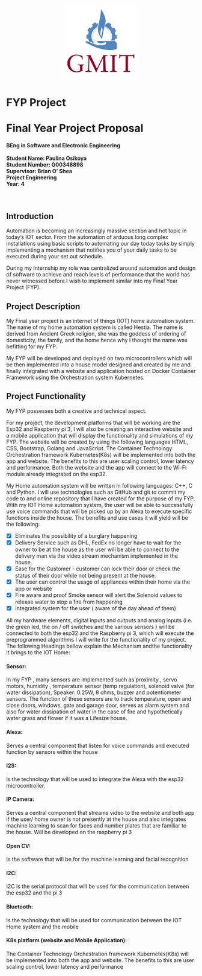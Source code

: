 <p align="center">
  <img width="200" height="200" src="/gmit.png/">
</p>

<h1 align="left" ><b>FYP Project</b><br><br>Final Year Project Proposal<br></h1>
<h4 align="left">BEng in Software and Electronic Engineering<br><br>
Student Name: Paulina Osikoya<br>
Student Number: G00348898<br>
Supervisor: Brian O’ Shea<br>
Project Engineering<br>
Year: 4<br>
</h4>

<p>&nbsp;</p>

<h2 align="left"><b>Introduction</b></h2>
<p align="left">Automation is becoming an increasingly massive section and hot topic in today’s IOT sector. From the automation of arduous long complex installations using basic scripts to automating our day today tasks by simply implementing a mechanism that notifies you of your daily tasks to be executed during your set out schedule.</p>
<p align="left">During my Internship my role was centralized around automation and design of software to achieve and reach levels of performance that the world has never witnessed before.I wish to implement similar into my Final Year Project (FYP).</p>

<h2 align="left"><b>Project Description</b></h2>
<p align="left">My Final year project is an internet of things (IOT) home automation system. The name of my home automation system is called Hestia. The name is derived from Ancient Greek religion, she was the goddess of ordering of domesticity, the family, and the home hence why I thought the name was befitting for my FYP.</p>
<p align="left">My FYP will be developed and deployed on two microcontrollers which will be then implemented into a house model designed and created by me and finally integrated with a website and application hosted on Docker Container Framework using the Orchestration system Kubernetes.</p>

<h2 align="left"><b>Project Functionality </b></h2>
<p align="left">My FYP possesses both a creative and technical aspect. </p>
<p align="left">For my project, the development platforms that will be working are the Esp32 and Raspberry pi 3, I will also be creating an interactive website and a mobile application that will display the functionality and simulations of my FYP. The website will be created by using the following languages HTML, CSS, Bootstrap, Golang and JavaScript. The Container Technology Orchestration framework Kubernetes(K8s) will be implemented into both the app and website. The benefits to this are user scaling control, lower latency and performance. Both the website and the app will connect to the Wi-Fi module already integrated on the esp32.</p>
<p align="left">My Home automation system will be written in following languages: C++, C and Python. I will use technologies such as GitHub and git to commit my code to  and online repository that I  have created for the purpose of my FYP. With my IOT Home automation system, the user will be able to successfully use voice commands that will be picked up by an Alexa to execute specific functions inside the house. The benefits and use cases it will yield will be the following:</p>

- [x] Eliminates the possibility of a burglary happening 
- [x] Delivery Service such as DHL, FedEx no longer have to wait for the owner to be at the house as the user will be able to connect to the delivery man via the video stream mechanism implemented in the house.
- [x] Ease for the Customer -  customer can lock their door or check the status of their door while not being present at the house.
- [x] The user can control the usage of appliances within their home via the app or website
- [x] Fire aware and proof Smoke sensor will alert the Solenoid values to release water to stop a fire from happening 
- [x] Integrated system for the user ( aware of the day ahead of them)

<p align="left">All my hardware elements, digital inputs and outputs and analog inputs (i.e. the green led, the on / off switches and the various sensors ) will be connected to both the esp32 and the Raspberry pi 3, which will execute the preprogrammed algorithms I will write for the functionality of my project. The following Headings bellow explain the Mechanism andthe functionality it brings to the IOT Home:
</p>

<h4><b>Sensor:</b></h4>
<p align="left">In my FYP , many sensors are implemented such as proximity , servo motors, humidity , temperature sensor (temp regulation), solenoid valve (for water dissipation), Speaker: 0.25W, 8 ohms, buzzer  and potentiometer sensors. The function of these sensors are to track temperature, open and close doors, windows, gate and garage door, serves as alarm system and also for water dissipation of water in the case of fire and hypothetically water grass and flower if  it was a Lifesize house.</p>
<h4><b>Alexa:</b></h4>   
<p align="left">Serves a central component that listen for voice commands and executed function by sensors within the house</p>
<h4><b>I2S:</b></h4>
<p align="left">Is the technology that will be used to integrate the Alexa with the esp32 microcontroller.</p>
<h4><b>IP Camera:</b></h4>
<p align="left">Serves a central component that streams video to the website and both app if the user/ home owner is not presently at the house and also integrates machine learning to scan for faces and number plates that are familiar to the house. Will be developed on the raspberry pi 3
</p>
<h4><b>Open CV:</b></h4>
<p align="left">Is the software that will be for the machine learning and facial recognition </p>
<h4><b>I2C:</b></h4>
<p align="left">I2C is the serial protocol that will be used for the communication between the esp32 and the pi 3
<h4><b>Bluetooth:</b></h4>
Is the  technology that will be used for communication between the IOT Home system and the mobile </p>
<h4><b>K8s platform (website and Mobile Application):</b></h4>
<p align="left">The Container Technology Orchestration framework Kubernetes(K8s) will be implemented into both the app and website. The benefits to this are user scaling control, lower latency and performance 
</p>

